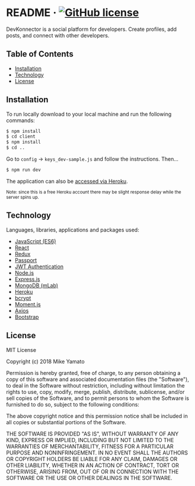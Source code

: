 # README &middot; [![GitHub license](https://img.shields.io/badge/license-MIT-blue.svg)](#license)  

DevKonnector is a social platform for developers. Create profiles, add posts, and connect with other developers.  

## Table of Contents

- [Installation](#installation)
- [Technology](#technology)
- [License](#license)

## Installation

To run locally download to your local machine and run the following commands:

```sh
$ npm install
$ cd client
$ npm install
$ cd ..
```
Go to `config` -> `keys_dev-sample.js` and follow the instructions. Then...
```sh
$ npm run dev
```

The application can also be [accessed via Heroku](https://mysterious-anchorage-53220.herokuapp.com).

<sub>Note: since this is a free Heroku account there may be slight response delay while the server spins up.</sub>

## Technology

Languages, libraries, applications and packages used:

- [JavaScript (ES6)](http://es6-features.org/)
- [React](https://reactjs.org/)
- [Redux](https://redux.js.org/)
- [Passport](http://www.passportjs.org/)
- [JWT Authentication](https://jwt.io/)
- [Node.js](https://nodejs.org/)
- [Express.js](https://expressjs.com/)
- [MongoDB (mLab)](https://mlab.com/)
- [Heroku](https://www.heroku.com/)
- [bcrypt](https://www.npmjs.com/package/bcryptjs)
- [Moment.js](https://momentjs.com/)
- [Axios](https://www.npmjs.com/package/axios)
- [Bootstrap](https://getbootstrap.com/)

## License

MIT License

Copyright (c) 2018 Mike Yamato

Permission is hereby granted, free of charge, to any person obtaining a copy
of this software and associated documentation files (the "Software"), to deal
in the Software without restriction, including without limitation the rights
to use, copy, modify, merge, publish, distribute, sublicense, and/or sell
copies of the Software, and to permit persons to whom the Software is
furnished to do so, subject to the following conditions:

The above copyright notice and this permission notice shall be included in all
copies or substantial portions of the Software.

THE SOFTWARE IS PROVIDED "AS IS", WITHOUT WARRANTY OF ANY KIND, EXPRESS OR
IMPLIED, INCLUDING BUT NOT LIMITED TO THE WARRANTIES OF MERCHANTABILITY,
FITNESS FOR A PARTICULAR PURPOSE AND NONINFRINGEMENT. IN NO EVENT SHALL THE
AUTHORS OR COPYRIGHT HOLDERS BE LIABLE FOR ANY CLAIM, DAMAGES OR OTHER
LIABILITY, WHETHER IN AN ACTION OF CONTRACT, TORT OR OTHERWISE, ARISING FROM,
OUT OF OR IN CONNECTION WITH THE SOFTWARE OR THE USE OR OTHER DEALINGS IN THE
SOFTWARE.